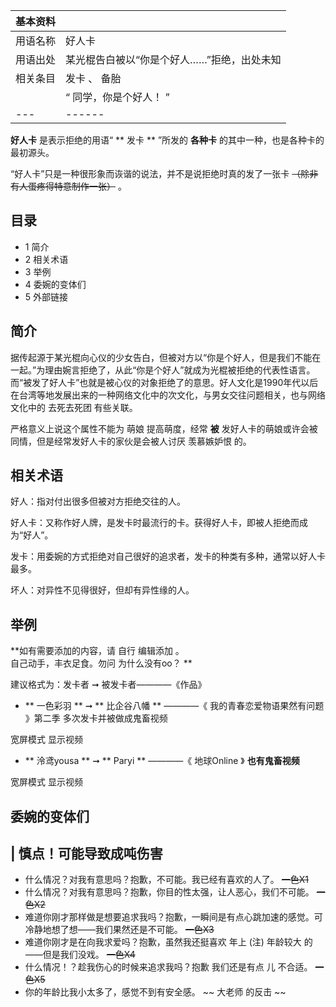 |  **基本资料**  ||
|---|---|
|用语名称  |  好人卡   |
|用语出处  |  某光棍告白被以“你是个好人……”拒绝，出处未知   |
|相关条目  |  发卡  、  备胎   |
||  “    同学，你是个好人！    ”|
|---|------|
  
**好人卡** 是表示拒绝的用语“ ** 发卡  ** ”所发的 **各种卡** 的其中一种，也是各种卡的最初源头。

“好人卡”只是一种很形象而诙谐的说法，并不是说拒绝时真的发了一张卡 ~~（除非有人蛋疼得特意制作一张）~~ 。

##  目录

  * 1  简介 
  * 2  相关术语 
  * 3  举例 
  * 4  委婉的变体们 
  * 5  外部链接 

##  简介

据传起源于某光棍向心仪的少女告白，但被对方以“你是个好人，但是我们不能在一起。”为理由婉言拒绝了，从此“你是个好人”就成为光棍被拒绝的代表性语言。而“被发了好人卡”也就是被心仪的对象拒绝了的意思。好人文化是1990年代以后在台湾等地发展出来的一种网络文化中的次文化，与男女交往问题相关，也与网络文化中的
去死去死团  有些关联。

严格意义上说这个属性不能为  萌娘  提高萌度，经常 **被** 发好人卡的萌娘或许会被同情，但是经常发好人卡的家伙是会被人讨厌  羡慕嫉妒恨  的。

##  相关术语

好人：指对付出很多但被对方拒绝交往的人。

好人卡：又称作好人牌，是发卡时最流行的卡。获得好人卡，即被人拒绝而成为“好人”。

发卡：用委婉的方式拒绝对自己很好的追求者，发卡的种类有多种，通常以好人卡最多。

坏人：对异性不见得很好，但却有异性缘的人。

##  举例

**如有需要添加的内容，请 自行  编辑添加  。  
自己动手，丰衣足食。勿问  为什么没有oo？  **

建议格式为：发卡者 ➞ 被发卡者————《作品》

  * ** 一色彩羽  ** ➞ ** 比企谷八幡  ** ————《  我的青春恋爱物语果然有问题  》第二季  多次发卡并被做成鬼畜视频 

宽屏模式  显示视频

  * ** 泠鸢yousa  ** ➞ ** Paryi  ** ————《  地球Online  》  **也有鬼畜视频**

宽屏模式  显示视频

##  委婉的变体们

|  慎点！可能导致成吨伤害  
---  
  
  * 什么情况？对我有意思吗？抱歉，不可能。我已经有喜欢的人了。 ~~一色X1~~
  * 什么情况？对我有意思吗？抱歉，你目的性太强，让人恶心，我们不可能。 ~~一色X2~~
  * 难道你刚才那样做是想要追求我吗？抱歉，一瞬间是有点心跳加速的感觉。可冷静地想了想——我们果然还是不可能。 ~~一色X3~~
  * 难道你刚才是在向我求爱吗？抱歉，虽然我还挺喜欢  年上  (注)  年龄较大  的——但是我们没戏。 ~~一色X4~~
  * 什么情况！？趁我伤心的时候来追求我吗？抱歉 我们还是有点  儿  不合适。 ~~一色X5~~
  * 你的年龄比我小太多了，感觉不到有安全感。 ~~ 大老师  的反击 ~~

  
  
  